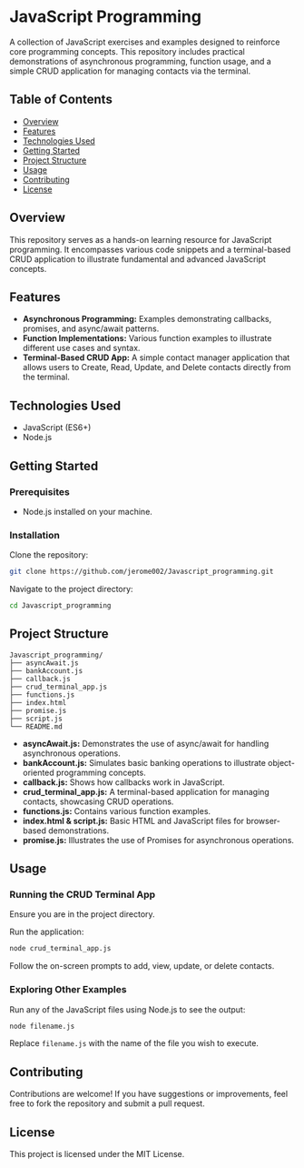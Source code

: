 # JavaScript Programming

A collection of JavaScript exercises and examples designed to reinforce core programming concepts. This repository includes practical demonstrations of asynchronous programming, function usage, and a simple CRUD application for managing contacts via the terminal.

## Table of Contents

- [Overview](#overview)
- [Features](#features)
- [Technologies Used](#technologies-used)
- [Getting Started](#getting-started)
- [Project Structure](#project-structure)
- [Usage](#usage)
- [Contributing](#contributing)
- [License](#license)

## Overview

This repository serves as a hands-on learning resource for JavaScript programming. It encompasses various code snippets and a terminal-based CRUD application to illustrate fundamental and advanced JavaScript concepts.

## Features

- **Asynchronous Programming:** Examples demonstrating callbacks, promises, and async/await patterns.
- **Function Implementations:** Various function examples to illustrate different use cases and syntax.
- **Terminal-Based CRUD App:** A simple contact manager application that allows users to Create, Read, Update, and Delete contacts directly from the terminal.

## Technologies Used

- JavaScript (ES6+)
- Node.js

## Getting Started

### Prerequisites

- Node.js installed on your machine.

### Installation

Clone the repository:

```bash
git clone https://github.com/jerome002/Javascript_programming.git
```

Navigate to the project directory:

```bash
cd Javascript_programming
```

## Project Structure

```
Javascript_programming/
├── asyncAwait.js
├── bankAccount.js
├── callback.js
├── crud_terminal_app.js
├── functions.js
├── index.html
├── promise.js
├── script.js
└── README.md
```

- **asyncAwait.js:** Demonstrates the use of async/await for handling asynchronous operations.
- **bankAccount.js:** Simulates basic banking operations to illustrate object-oriented programming concepts.
- **callback.js:** Shows how callbacks work in JavaScript.
- **crud_terminal_app.js:** A terminal-based application for managing contacts, showcasing CRUD operations.
- **functions.js:** Contains various function examples.
- **index.html & script.js:** Basic HTML and JavaScript files for browser-based demonstrations.
- **promise.js:** Illustrates the use of Promises for asynchronous operations.

## Usage

### Running the CRUD Terminal App

Ensure you are in the project directory.

Run the application:

```bash
node crud_terminal_app.js
```

Follow the on-screen prompts to add, view, update, or delete contacts.

### Exploring Other Examples

Run any of the JavaScript files using Node.js to see the output:

```bash
node filename.js
```

Replace `filename.js` with the name of the file you wish to execute.

## Contributing

Contributions are welcome! If you have suggestions or improvements, feel free to fork the repository and submit a pull request.

## License

This project is licensed under the MIT License.


